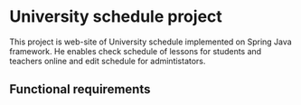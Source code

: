 # University schedule project

This project is web-site of University schedule implemented on Spring Java framework. He enables check schedule of lessons for students and teachers online and edit schedule for admintistators.

## Functional requirements
